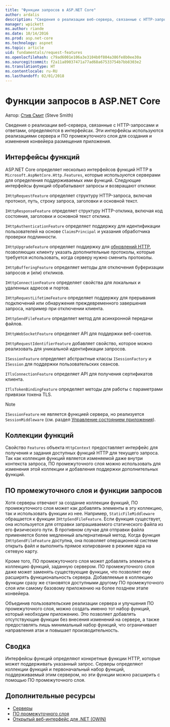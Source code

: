 ```yaml
---
title: "Функции запросов в ASP.NET Core"
author: ardalis
description: "Сведения о реализации веб-сервера, связанные с HTTP-запросами и откликами, определяемые в интерфейсах для ASP.NET Core."
manager: wpickett
ms.author: riande
ms.date: 10/14/2016
ms.prod: asp.net-core
ms.technology: aspnet
ms.topic: article
uid: fundamentals/request-features
ms.openlocfilehash: c79ad6001e106a3e3104b0f804a386fe8b0ee30a
ms.sourcegitcommit: f2a11a89037471a77ad68a67533754b7bb8303e2
ms.translationtype: HT
ms.contentlocale: ru-RU
ms.lasthandoff: 02/01/2018
---
```

# <a name="request-features-in-aspnet-core"></a>Функции запросов в ASP.NET Core

Автор: [Стив Смит](https://ardalis.com/) (Steve Smith)

Сведения о реализации веб-сервера, связанные с HTTP-запросами и ответами, определяются в интерфейсах. Эти интерфейсы используются реализациями сервера и ПО промежуточного слоя для создания и изменения конвейера размещения приложения.

## <a name="feature-interfaces"></a>Интерфейсы функций

ASP.NET Core определяет несколько интерфейсов функций HTTP в `Microsoft.AspNetCore.Http.Features`, которые используются серверами для определения поддерживаемых ими функций. Следующие интерфейсы функций обрабатывают запросы и возвращают отклики:

`IHttpRequestFeature` определяет структуру HTTP-запроса, включая протокол, путь, строку запроса, заголовки и основной текст.

`IHttpResponseFeature` определяет структуру HTTP-отклика, включая код состояния, заголовки и основной текст отклика.

`IHttpAuthenticationFeature` определяет поддержку для идентификации пользователей на основе `ClaimsPrincipal` и указания обработчика проверки подлинности.

`IHttpUpgradeFeature` определяет поддержку для [обновлений HTTP](https://tools.ietf.org/html/rfc2616.html#section-14.42), позволяющих клиенту указать дополнительные протоколы, которые требуется использовать, когда серверу нужно сменить протоколы.

`IHttpBufferingFeature` определяет методы для отключения буферизации запросов и (или) откликов.

`IHttpConnectionFeature` определяет свойства для локальных и удаленных адресов и портов.

`IHttpRequestLifetimeFeature` определяет поддержку для прерывания подключений или обнаружения преждевременного завершения запроса, например при отключении клиента.

`IHttpSendFileFeature` определяет метод для асинхронной передачи файлов.

`IHttpWebSocketFeature` определяет API для поддержки веб-сокетов.

`IHttpRequestIdentifierFeature` добавляет свойство, которое можно реализовать для уникальной идентификации запросов.

`ISessionFeature` определяет абстрактные классы `ISessionFactory` и `ISession` для поддержки пользовательских сеансов.

`ITlsConnectionFeature` определяет API для получения сертификатов клиента.

`ITlsTokenBindingFeature` определяет методы для работы с параметрами привязки токена TLS.

> [!NOTE]
> `ISessionFeature` не является функцией сервера, но реализуется `SessionMiddleware` (см. раздел [Управление состоянием приложения](app-state.md)).

## <a name="feature-collections"></a>Коллекции функций

Свойство `Features` объекта `HttpContext` предоставляет интерфейс для получения и задания доступных функций HTTP для текущего запроса. Так как коллекция функций является изменяемой даже внутри контекста запроса, ПО промежуточного слоя можно использовать для изменения этой коллекции и добавления поддержки дополнительных функций.

## <a name="middleware-and-request-features"></a>ПО промежуточного слоя и функции запросов

Хотя серверы отвечают за создание коллекции функций, ПО промежуточного слоя может как добавлять элементы в эту коллекцию, так и использовать функции из нее. Например, `StaticFileMiddleware` обращается к функции `IHttpSendFileFeature`. Если функция существует, она используется для отправки запрашиваемого статического файла из его физического пути. В противном случае для отправки файла применяется более медленный альтернативный метод. Когда функция `IHttpSendFileFeature` доступна, она позволяет операционной системе открыть файл и выполнить прямое копирование в режиме ядра на сетевую карту.

Кроме того, ПО промежуточного слоя может добавлять элементы в коллекцию функций, заданную сервером. ПО промежуточного слоя даже может заменять существующие функции, что позволяет ему расширять функциональность сервера. Добавляемые в коллекцию функции сразу же становятся доступными другому ПО промежуточного слоя или самому базовому приложению на более позднем этапе конвейера.

Объединив пользовательские реализации сервера и улучшения ПО промежуточного слоя, можно создать именно тот набор функций, который необходим приложению. Это позволяет добавлять отсутствующие функции без внесения изменений на сервере, а также предоставлять лишь минимальный набор функций, что ограничивает направления атак и повышает производительность.

## <a name="summary"></a>Сводка

Интерфейсы функций определяют конкретные функции HTTP, которые может поддерживать указанный запрос. Серверы определяют коллекции функций и первоначальный набор функций, поддерживаемый этим сервером, но эти функции можно расширить с помощью ПО промежуточного слоя.

## <a name="additional-resources"></a>Дополнительные ресурсы

* [Серверы](xref:fundamentals/servers/index)
* [ПО промежуточного слоя](xref:fundamentals/middleware/index)
* [Открытый веб-интерфейс для .NET (OWIN)](xref:fundamentals/owin)
